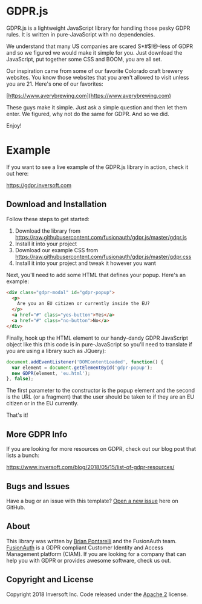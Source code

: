 # GDPR.js

GDPR.js is a lightweight JavaScript library for handling those pesky GDPR rules. It is written in pure-JavaScript with no dependencies.

We understand that many US companies are scared S*#$!@-less of GDPR and so we figured we would make it simple for you. Just download the JavaScript, put together some CSS and BOOM, you are all set.

Our inspiration came from some of our favorite Colorado craft brewery websites. You know those websites that you aren't allowed to visit unless you are 21. Here's one of our favorites:

[https://www.averybrewing.com](https://www.averybrewing.com)

These guys make it simple. Just ask a simple question and then let them enter. We figured, why not do the same for GDPR. And so we did. 

Enjoy!

# Example

If you want to see a live example of the GDPR.js library in action, check it out here:

https://gdpr.inversoft.com

## Download and Installation

Follow these steps to get started:

1. Download the library from https://raw.githubusercontent.com/fusionauth/gdpr.js/master/gdpr.js
2. Install it into your project
3. Download our example CSS from https://raw.githubusercontent.com/fusionauth/gdpr.js/master/gdpr.css
4. Install it into your project and tweak it however you want

Next, you'll need to add some HTML that defines your popup. Here's an example:

```html
<div class="gdpr-modal" id="gdpr-popup">
  <p>
    Are you an EU citizen or currently inside the EU?
  </p>
  <a href="#" class="yes-button">Yes</a>
  <a href="#" class="no-button">No</a>
</div>
```

Finally, hook up the HTML element to our handy-dandy GDPR JavaScript object like this (this code is in pure-JavaScript so you'll need to translate if you are using a library such as JQuery):

```JavaScript
document.addEventListener('DOMContentLoaded', function() {
  var element = document.getElementById('gdpr-popup');
  new GDPR(element, 'eu.html');
}, false);
```

The first parameter to the constructor is the popup element and the second is the URL (or a fragment) that the user should be taken to if they are an EU citizen or in the EU currently.

That's it!

## More GDPR Info

If you are looking for more resources on GDPR, check out our blog post that lists a bunch: 

https://www.inversoft.com/blog/2018/05/15/list-of-gdpr-resources/

## Bugs and Issues

Have a bug or an issue with this template? [Open a new issue](https://github.com/fusionauth/gdpr.js/issues) here on GitHub.

## About

This library was written by [Brian Pontarelli](https://www.linkedin.com/in/voidmain/) and the FusionAuth team. [FusionAuth](https://fusionauth.io) is a GDPR compliant Customer Identity and Access Management platform (CIAM). If you are looking for a company that can help you with GDPR or provides awesome software, check us out.

## Copyright and License

Copyright 2018 Inversoft Inc. Code released under the [Apache 2](https://github.com/fusionauth/gdpr.js/blob/master/LICENSE) license.
